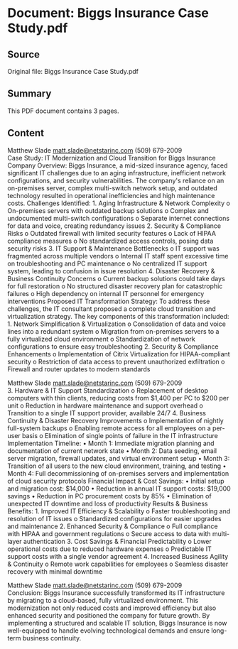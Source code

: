 # Document: Biggs Insurance Case Study.pdf

## Source
Original file: Biggs Insurance Case Study.pdf

## Summary
This PDF document contains 3 pages.

## Content
 Matthew Slade matt.slade@netstarinc.com (509) 679-2009  
 Case Study: IT Modernization and Cloud Transition for Biggs Insurance Company Overview: Biggs Insurance, a mid-sized insurance agency, faced significant IT challenges due to an aging infrastructure, inefficient network configurations, and security vulnerabilities. The company's reliance on an on-premises server, complex multi-switch network setup, and outdated technology resulted in operational inefficiencies and high maintenance costs. Challenges Identified: 1. Aging Infrastructure & Network Complexity o On-premises servers with outdated backup solutions o Complex and undocumented multi-switch configurations o Separate internet connections for data and voice, creating redundancy issues 2. Security & Compliance Risks o Outdated firewall with limited security features o Lack of HIPAA compliance measures o No standardized access controls, posing data security risks 3. IT Support & Maintenance Bottlenecks o IT support was fragmented across multiple vendors o Internal IT staff spent excessive time on troubleshooting and PC maintenance o No centralized IT support system, leading to confusion in issue resolution 4. Disaster Recovery & Business Continuity Concerns o Current backup solutions could take days for full restoration o No structured disaster recovery plan for catastrophic failures o High dependency on internal IT personnel for emergency interventions Proposed IT Transformation Strategy: To address these challenges, the IT consultant proposed a complete cloud transition and virtualization strategy. The key components of this transformation included: 1. Network Simplification & Virtualization o Consolidation of data and voice lines into a redundant system o Migration from on-premises servers to a fully virtualized cloud environment o Standardization of network configurations to ensure easy troubleshooting 2. Security & Compliance Enhancements o Implementation of Citrix Virtualization for HIPAA-compliant security o Restriction of data access to prevent unauthorized exfiltration o Firewall and router updates to modern standards  

 Matthew Slade matt.slade@netstarinc.com (509) 679-2009  
 3. Hardware & IT Support Standardization o Replacement of desktop computers with thin clients, reducing costs from $1,400 per PC to $200 per unit o Reduction in hardware maintenance and support overhead o Transition to a single IT support provider, available 24/7 4. Business Continuity & Disaster Recovery Improvements o Implementation of nightly full-system backups o Enabling remote access for all employees on a per-user basis o Elimination of single points of failure in the IT infrastructure Implementation Timeline: • Month 1: Immediate migration planning and documentation of current network state • Month 2: Data seeding, email server migration, firewall updates, and virtual environment setup • Month 3: Transition of all users to the new cloud environment, training, and testing • Month 4: Full decommissioning of on-premises servers and implementation of cloud security protocols Financial Impact & Cost Savings: • Initial setup and migration cost: $14,000 • Reduction in annual IT support costs: $19,000 savings • Reduction in PC procurement costs by 85% • Elimination of unexpected IT downtime and loss of productivity Results & Business Benefits: 1. Improved IT Efficiency & Scalability o Faster troubleshooting and resolution of IT issues o Standardized configurations for easier upgrades and maintenance 2. Enhanced Security & Compliance o Full compliance with HIPAA and government regulations o Secure access to data with multi-layer authentication 3. Cost Savings & Financial Predictability o Lower operational costs due to reduced hardware expenses o Predictable IT support costs with a single vendor agreement 4. Increased Business Agility & Continuity o Remote work capabilities for employees o Seamless disaster recovery with minimal downtime   

 Matthew Slade matt.slade@netstarinc.com (509) 679-2009  
  Conclusion: Biggs Insurance successfully transformed its IT infrastructure by migrating to a cloud-based, fully virtualized environment. This modernization not only reduced costs and improved efficiency but also enhanced security and positioned the company for future growth. By implementing a structured and scalable IT solution, Biggs Insurance is now well-equipped to handle evolving technological demands and ensure long-term business continuity.    
   

